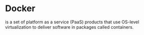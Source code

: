 # Docker

is a set of platform as a service (PaaS) products that use OS-level virtualization to deliver software in packages called containers.